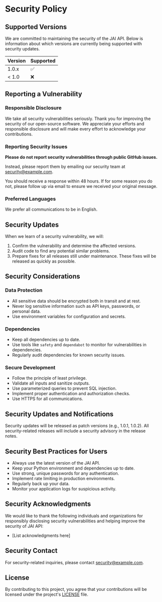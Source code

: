 # Security Policy

## Supported Versions

We are committed to maintaining the security of the JAI API. Below is information about which versions are currently being supported with security updates.

| Version | Supported          |
| ------- | ------------------ |
| 1.0.x   | :white_check_mark: |
| < 1.0   | :x:                |

## Reporting a Vulnerability

### Responsible Disclosure

We take all security vulnerabilities seriously. Thank you for improving the security of our open-source software. We appreciate your efforts and responsible disclosure and will make every effort to acknowledge your contributions.

### Reporting Security Issues

**Please do not report security vulnerabilities through public GitHub issues.**

Instead, please report them by emailing our security team at [security@example.com](mailto:security@example.com).

You should receive a response within 48 hours. If for some reason you do not, please follow up via email to ensure we received your original message.

### Preferred Languages

We prefer all communications to be in English.

## Security Updates

When we learn of a security vulnerability, we will:

1. Confirm the vulnerability and determine the affected versions.
2. Audit code to find any potential similar problems.
3. Prepare fixes for all releases still under maintenance. These fixes will be released as quickly as possible.

## Security Considerations

### Data Protection

- All sensitive data should be encrypted both in transit and at rest.
- Never log sensitive information such as API keys, passwords, or personal data.
- Use environment variables for configuration and secrets.

### Dependencies

- Keep all dependencies up to date.
- Use tools like `safety` and `dependabot` to monitor for vulnerabilities in dependencies.
- Regularly audit dependencies for known security issues.

### Secure Development

- Follow the principle of least privilege.
- Validate all inputs and sanitize outputs.
- Use parameterized queries to prevent SQL injection.
- Implement proper authentication and authorization checks.
- Use HTTPS for all communications.

## Security Updates and Notifications

Security updates will be released as patch versions (e.g., 1.0.1, 1.0.2). All security-related releases will include a security advisory in the release notes.

## Security Best Practices for Users

- Always use the latest version of the JAI API.
- Keep your Python environment and dependencies up to date.
- Use strong, unique passwords for any authentication.
- Implement rate limiting in production environments.
- Regularly back up your data.
- Monitor your application logs for suspicious activity.

## Security Acknowledgments

We would like to thank the following individuals and organizations for responsibly disclosing security vulnerabilities and helping improve the security of JAI API:

- [List acknowledgments here]

## Security Contact

For security-related inquiries, please contact [security@example.com](mailto:security@example.com).

## License

By contributing to this project, you agree that your contributions will be licensed under the project's [LICENSE](LICENSE) file.
